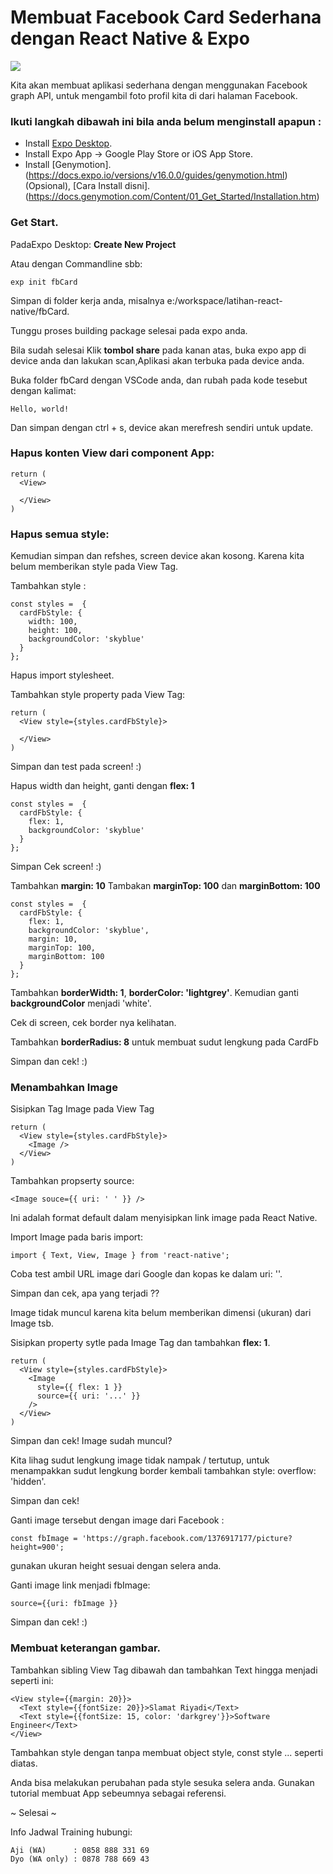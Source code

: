 # Membuat Facebook Card Sederhana dengan React Native & Expo

![](http://res.cloudinary.com/medioxtra/image/upload/c_scale,h_500,w_300/v1500211568/fb-card/fb_card.jpg) 

Kita akan membuat aplikasi sederhana dengan menggunakan Facebook graph API, untuk mengambil foto profil kita di dari halaman Facebook.

### Ikuti langkah dibawah ini bila anda belum menginstall apapun :

* Install [Expo Desktop](https://docs.expo.io/versions/v16.0.0/introduction/installation.html).
* Install Expo App -> Google Play Store or iOS App Store.
* Install [Genymotion].(https://docs.expo.io/versions/v16.0.0/guides/genymotion.html) (Opsional), [Cara Install disni].(https://docs.genymotion.com/Content/01_Get_Started/Installation.htm)
 
### Get Start.

PadaExpo Desktop: **Create New Project**

Atau dengan Commandline sbb: 
    
    exp init fbCard

Simpan di folder kerja anda, misalnya e:/workspace/latihan-react-native/fbCard. 

Tunggu proses building package selesai pada expo anda.

Bila sudah selesai Klik **tombol share** pada kanan atas, buka expo app di device anda dan lakukan scan,Aplikasi akan terbuka pada device anda.

Buka folder fbCard dengan VSCode anda, dan rubah pada kode tesebut dengan kalimat:

    Hello, world!

Dan simpan dengan ctrl + s, device akan merefresh sendiri untuk update.

### Hapus konten View dari component App:

    return (
      <View>
      
      </View>
    )

### Hapus semua style:

Kemudian simpan dan refshes, screen device akan kosong. Karena kita belum memberikan style pada View Tag.

Tambahkan style :

    const styles =  {
      cardFbStyle: {
        width: 100,
        height: 100,
        backgroundColor: 'skyblue'
      } 
    };     

Hapus import stylesheet.

Tambahkan style property pada View Tag:

    return (
      <View style={styles.cardFbStyle}>
      
      </View>
    )

Simpan dan test pada screen! :)

Hapus width dan height, ganti dengan **flex: 1**

    const styles =  {
      cardFbStyle: {
        flex: 1,
        backgroundColor: 'skyblue'
      } 
    };

Simpan Cek screen! :)

Tambahkan **margin: 10**
Tambakan **marginTop: 100** dan **marginBottom: 100**

    const styles =  {
      cardFbStyle: {
        flex: 1,
        backgroundColor: 'skyblue',
        margin: 10,
        marginTop: 100,
        marginBottom: 100
      } 
    };

Tambahkan **borderWidth: 1**, **borderColor: 'lightgrey'**.
Kemudian ganti **backgroundColor** menjadi 'white'.

Cek di screen, cek border nya kelihatan.

Tambahkan **borderRadius: 8** untuk membuat sudut lengkung pada CardFb

Simpan dan cek! :)

### Menambahkan Image

Sisipkan Tag Image pada View Tag

    return (
      <View style={styles.cardFbStyle}>
        <Image /> 
      </View>
    )

Tambahkan propserty source:

    <Image souce={{ uri: ' ' }} />    

Ini adalah format default dalam menyisipkan link image pada React Native.

Import Image pada baris import:

    import { Text, View, Image } from 'react-native';

Coba test ambil URL image dari Google dan kopas ke dalam uri: ''.

Simpan dan cek, apa yang terjadi ??

Image tidak muncul karena kita belum memberikan dimensi (ukuran) dari Image tsb.

Sisipkan property sytle pada Image Tag dan tambahkan **flex: 1**.

    return (
      <View style={styles.cardFbStyle}>
        <Image
          style={{ flex: 1 }} 
          source={{ uri: '...' }}
        /> 
      </View>
    )

Simpan dan cek! Image sudah muncul?

Kita lihag sudut lengkung image tidak nampak / tertutup, untuk menampakkan sudut lengkung border kembali tambahkan style: overflow: 'hidden'.

Simpan dan cek!

Ganti image tersebut dengan image dari Facebook :

    const fbImage = 'https://graph.facebook.com/1376917177/picture?height=900';

gunakan ukuran height sesuai dengan selera anda.

Ganti image link menjadi fbImage:

    source={{uri: fbImage }}

Simpan dan cek! :)

### Membuat keterangan gambar.

Tambahkan sibling View Tag dibawah dan tambahkan Text hingga menjadi seperti ini:

    <View style={{margin: 20}}>
      <Text style={{fontSize: 20}}>Slamat Riyadi</Text>
      <Text style={{fontSize: 15, color: 'darkgrey'}}>Software Engineer</Text>
    </View>

Tambahkan style dengan tanpa membuat object style, const style ... seperti diatas.

Anda bisa melakukan perubahan pada style sesuka selera anda. Gunakan tutorial membuat App sebeumnya sebagai referensi.

~ Selesai ~

Info Jadwal Training hubungi: 

    Aji (WA)      : 0858 888 331 69   
    Dyo (WA only) : 0878 788 669 43
